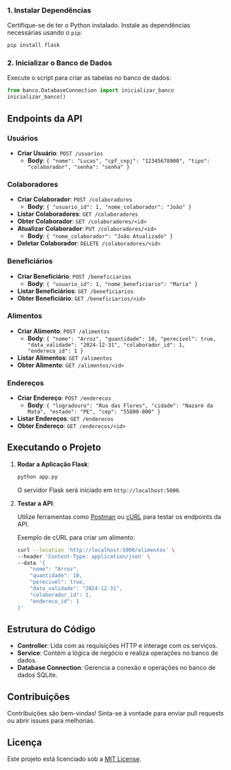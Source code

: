 ### 1. Instalar Dependências

Certifique-se de ter o Python instalado. Instale as dependências necessárias usando o `pip`:

```bash
pip install flask
```

### 2. Inicializar o Banco de Dados

Execute o script para criar as tabelas no banco de dados:

```python
from banco.DatabaseConnection import inicializar_banco
inicializar_banco()
```

## Endpoints da API

### Usuários

- **Criar Usuário**: `POST /usuarios`
  - **Body**: `{ "nome": "Lucas", "cpf_cnpj": "12345678900", "tipo": "colaborador", "senha": "senha" }`

### Colaboradores

- **Criar Colaborador**: `POST /colaboradores`
  - **Body**: `{ "usuario_id": 1, "nome_colaborador": "João" }`
- **Listar Colaboradores**: `GET /colaboradores`
- **Obter Colaborador**: `GET /colaboradores/<id>`
- **Atualizar Colaborador**: `PUT /colaboradores/<id>`
  - **Body**: `{ "nome_colaborador": "João Atualizado" }`
- **Deletar Colaborador**: `DELETE /colaboradores/<id>`

### Beneficiários

- **Criar Beneficiário**: `POST /beneficiarios`
  - **Body**: `{ "usuario_id": 1, "nome_beneficiario": "Maria" }`
- **Listar Beneficiários**: `GET /beneficiarios`
- **Obter Beneficiário**: `GET /beneficiarios/<id>`

### Alimentos

- **Criar Alimento**: `POST /alimentos`
  - **Body**: `{ "nome": "Arroz", "quantidade": 10, "perecivel": true, "data_validade": "2024-12-31", "colaborador_id": 1, "endereco_id": 1 }`
- **Listar Alimentos**: `GET /alimentos`
- **Obter Alimento**: `GET /alimentos/<id>`

### Endereços

- **Criar Endereço**: `POST /enderecos`
  - **Body**: `{ "logradouro": "Rua das Flores", "cidade": "Nazaré da Mata", "estado": "PE", "cep": "55800-000" }`
- **Listar Endereços**: `GET /enderecos`
- **Obter Endereço**: `GET /enderecos/<id>`

## Executando o Projeto

1. **Rodar a Aplicação Flask**:

    ```bash
    python app.py
    ```

   O servidor Flask será iniciado em `http://localhost:5000`.

2. **Testar a API**:

   Utilize ferramentas como [Postman](https://www.postman.com/) ou [cURL](https://curl.se/) para testar os endpoints da API.

   Exemplo de cURL para criar um alimento:

    ```bash
    curl --location 'http://localhost:5000/alimentos' \
    --header 'Content-Type: application/json' \
    --data '{
        "nome": "Arroz",
        "quantidade": 10,
        "perecivel": true,
        "data_validade": "2024-12-31",
        "colaborador_id": 1,
        "endereco_id": 1
    }'
    ```

## Estrutura do Código

- **Controller**: Lida com as requisições HTTP e interage com os serviços.
- **Service**: Contém a lógica de negócio e realiza operações no banco de dados.
- **Database Connection**: Gerencia a conexão e operações no banco de dados SQLite.

## Contribuições

Contribuições são bem-vindas! Sinta-se à vontade para enviar pull requests ou abrir issues para melhorias.

## Licença

Este projeto está licenciado sob a [MIT License](LICENSE).

```